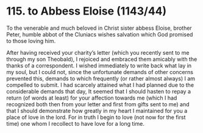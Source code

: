 # 115. to Abbess Eloise \(1143/44\)

To the venerable and much beloved in Christ sister abbess Eloise, brother Peter, humble abbot of the Cluniacs wishes salvation which God promised to those loving him.

After having received your charity’s letter \(which you recently sent to me through my son Theobald\), I rejoiced and embraced them amicably with the thanks of a correspondent. I wished immediately to write back what lay in my soul, but I could not, since the unfortunate demands of other concerns prevented this, demands to which frequently \(or rather almost always\) I am compelled to submit. I had scarcely attained what I had planned due to the considerable demands that day, It seemed that I should hasten to repay a return \(of words at least\) for your affection towards me \(which I had recognized both then from your letter and first from gifts sent to me\) and that I should demonstrate how greatly in my heart I maintained for you a place of love in the lord. For in truth I begin to love \(not now for the first time\) one whom I recollect to have love for a long time.

